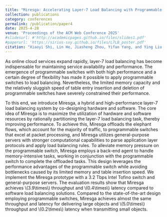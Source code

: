 ```yaml
---
title: "Miresga: Accelerating Layer-7 Load Balancing with Programmable Switches"
collection: publications
category: conferences
permalink: /publication/paper4
date: 2025-4-28 
venue: 'Proceedings of the ACM Web Conference 2025'
#slidesurl: #'http://academicpages.github.io/files/slides1.pdf'
#paperurl: 'https://sirius-sxy.github.io/files/L7LB_poster.pdf'
citation: "Xiaoyi Shi, Lin He, Jiasheng Zhou, Yifan Yang, and Ying Liu. 2025. Miresga: Accelerating Layer-7 Load Balancing with Programmable Switches. In Proceedings of the ACM Web Conference 2025 (WWW '25), April 28–May 2, 2025, Sydney, NSW, Australia. ACM, New York, NY, USA"
---
```


As online cloud services expand rapidly, layer-7 load balancing has become indispensable for maintaining service availability and performance. The emergence of programmable switches with both high performance and a certain degree of flexibility has made it possible to apply programmable switches to load balancing. Nevertheless, the limited memory capacity and the relatively sluggish speed of table entry insertion and deletion of programmable switches have severely constrained their performance. 
  
  To this end, we introduce Miresga, a hybrid and high-performance layer-7 load balancing system by co-designing hardware and software. 
  The core idea of Miresga is to maximize the utilization of hardware and software resources by rationally partitioning the layer-7 load balancing task, thereby improving performance. To achieve this, Miresga offloads the elephant flows, which account for the majority of traffic, to programmable switches that excel at packet processing, and Miresga utilizes general-purpose servers with stronger computational capabilities to parse application layer protocols and apply load balancing rules. To alleviate memory pressure on the programmable switch, Miresga employs a back-end agent to handle memory-intensive tasks, working in conjunction with the programmable switch to complete the offloaded tasks. This design leverages the performance advantages of the programmable switch while avoiding bottlenecks caused by its limited memory and table insertion speed.
  We implement the Miresga prototype with a 3.2 Tbps Intel Tofino switch and general-purpose servers. The evaluation results show that Miresga achieves \\(3.9\times\\) throughput and \\(0.4\times\\) latency compared to software load balancing solutions. Compared to the state-of-the-art design employing programmable switches, Miresga achieves almost the same throughput and latency for delivering large objects and \\(5.0\times\\) throughput and \\(0.2\times\\) latency when transmitting small objects.